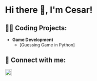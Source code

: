 <h1>Hi there 👋, I'm Cesar!</h1>

<h2>👨‍💻 Coding Projects:</h2>

- <b>Game Development</b>
  - [Guessing Game in Python]

<h2> 🤳 Connect with me:</h2>

[<img align="left" alt="CesarDavila | LinkedIn" width="22px" src="https://cdn.jsdelivr.net/npm/simple-icons@v3/icons/linkedin.svg" />][linkedin]

[linkedin]: https://linkedin.com/in/cesardavila03

<!--
**CesarDavila03/CesarDavila03** is a ✨ _special_ ✨ repository because its `README.md` (this file) appears on your GitHub profile.

Here are some ideas to get you started:

- 🔭 I’m currently working on ...
- 🌱 I’m currently learning ...
- 👯 I’m looking to collaborate on ...
- 🤔 I’m looking for help with ...
- 💬 Ask me about ...
- 📫 How to reach me: ...
- 😄 Pronouns: ...
- ⚡ Fun fact: ...
-->
